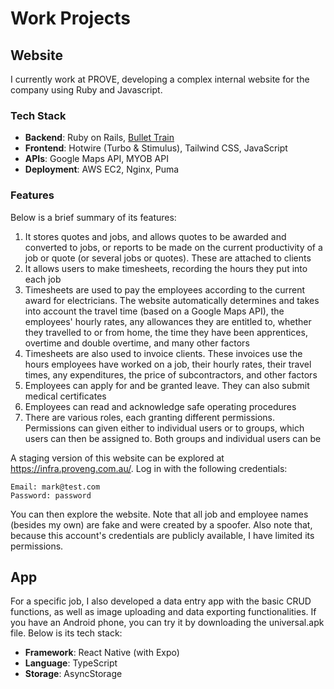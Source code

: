 # Work Projects
## Website
I currently work at PROVE, developing a complex internal website for the company using Ruby and Javascript.

### Tech Stack
- **Backend**: Ruby on Rails, [Bullet Train](https://github.com/bullet-train-co/bullet_train)
- **Frontend**: Hotwire (Turbo & Stimulus), Tailwind CSS, JavaScript
- **APIs**: Google Maps API, MYOB API
- **Deployment**: AWS EC2, Nginx, Puma

### Features
Below is a brief summary of its features:
1. It stores quotes and jobs, and allows quotes to be awarded and converted to jobs, or reports to be made on the current productivity of a job or quote (or several jobs or quotes). These are attached to clients
1. It allows users to make timesheets, recording the hours they put into each job
1. Timesheets are used to pay the employees according to the current award for electricians. The website automatically determines and takes into account the travel time (based on a Google Maps API), the employees' hourly rates, any allowances they are entitled to, whether they travelled to or from home, the time they have been apprentices, overtime and double overtime, and many other factors
1. Timesheets are also used to invoice clients. These invoices use the hours employees have worked on a job, their hourly rates, their travel times, any expenditures, the price of subcontractors, and other factors
1. Employees can apply for and be granted leave. They can also submit medical certificates
1. Employees can read and acknowledge safe operating procedures
1. There are various roles, each granting different permissions. Permissions can given either to individual users or to groups, which users can then be assigned to. Both groups and individual users can be 

A staging version of this website can be explored at https://infra.proveng.com.au/. Log in with the following credentials:
    
    Email: mark@test.com
    Password: password

You can then explore the website. Note that all job and employee names (besides my own) are fake and were created by a spoofer. Also note that, because this account's credentials are publicly available, I have limited its permissions.

## App
For a specific job, I also developed a data entry app with the basic CRUD functions, as well as image uploading and data exporting functionalities. If you have an Android phone, you can try it by downloading the universal.apk file. Below is its tech stack:
- **Framework**: React Native (with Expo) 
- **Language**: TypeScript
- **Storage**: AsyncStorage